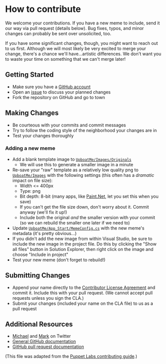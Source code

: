 # How to contribute

We welcome your contributions. If you have a new meme to include, send it our way
via pull request (details below). Bug fixes, typos, and minor changes can probably
be sent over unsolicited, too. 

If you have some significant changes, though, you might want to reach out to us
first. Although we will most likely be very excited to merge your change, there's
a chance we'll have...artistic differences. We don't want you to waste your time on
something that we can't merge later!

## Getting Started

* Make sure you have a [GitHub account](https://github.com/signup/free)
* Open an [issue](https://github.com/worldwidewat/upboat.me/issues) to discuss your planned changes
* Fork the repository on GitHub and go to town

## Making Changes

* Be courteous with your commits and commit messages
* Try to follow the coding style of the neighborhood your changes are in
* Test your changes thoroughly

### Adding a new meme

* Add a blank template image to [`UpboatMe/Images/Originals`](https://github.com/worldwidewat/upboat.me/tree/master/UpboatMe/Images/Original)
    * We will use this to generate a smaller image in a minute
* Re-save your "raw" template as a relatively low quality png to [`UpboatMe/Images`](https://github.com/worldwidewat/upboat.me/tree/master/UpboatMe/Images) with the following settings (this often has a *dramatic* impact on file size):
    * Width <= 400px
    * Type: png
    * Bit depth: 8-bit (many apps, like [Paint.Net](http://www.getpaint.net/), let you set this when you save)
    * If you can't get the file size down, don't worry about it. Commit anyway (we'll fix it up!)
    * Include both the original _and_ the smaller version with your commit (so we can rebuild the smaller one later if we need to)
* Update [`UpboatMe/App_Start/MemeConfig.cs`](https://github.com/worldwidewat/upboat.me/blob/master/UpboatMe/App_Start/MemeConfig.cs) 
  with the new meme's metadata (it's pretty obvious...)
* If you didn't add the new image from within Visual Studio, be sure to include the new image in the project file. Do this by 
  clicking the "Show all files" button in Solution Explorer, then right click on the image and choose "Include in project"
* Test your new meme (don't forget to rebuild!)

## Submitting Changes

* Append your name directly to the [Contributor License Agreement](https://github.com/worldwidewat/upboat.me/blob/master/CONTRIBUTORS.md) 
  and commit it. Include this with your pull request. (We cannot accept pull requests unless you sign the CLA.) 
* Submit your changes (included your name on the CLA file) to us as a pull request

## Additional Resources
* [Michael](http://twitter.com/mharen) and [Mark](http://twitte.com/pwninstein) on Twitter
* [General GitHub documentation](http://help.github.com/)
* [GitHub pull request documentation](http://help.github.com/send-pull-requests/)

(This file was adapted from the [Puppet Labs contributing guide](https://github.com/puppetlabs/puppet/blob/master/CONTRIBUTING.md).)
